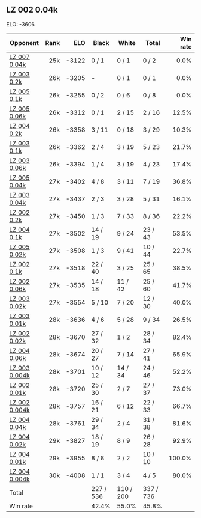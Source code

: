 ## LZ 002 0.04k ##

ELO: -3606

Opponent | Rank | ELO | Black | White | Total | Win rate
---------|-----:|----:|-------|-------|-------|-------:
[LZ 007 0.04k](LZ%20007%200.04k.md) | 25k | -3122 | 0 / 1 | 0 / 1 | 0 / 2 | 0.0%
[LZ 003 0.2k](LZ%20003%200.2k.md) | 26k | -3205 | - | 0 / 1 | 0 / 1 | 0.0%
[LZ 005 0.1k](LZ%20005%200.1k.md) | 26k | -3255 | 0 / 2 | 0 / 6 | 0 / 8 | 0.0%
[LZ 005 0.06k](LZ%20005%200.06k.md) | 26k | -3312 | 0 / 1 | 2 / 15 | 2 / 16 | 12.5%
[LZ 004 0.2k](LZ%20004%200.2k.md) | 26k | -3358 | 3 / 11 | 0 / 18 | 3 / 29 | 10.3%
[LZ 003 0.1k](LZ%20003%200.1k.md) | 26k | -3362 | 2 / 4 | 3 / 19 | 5 / 23 | 21.7%
[LZ 003 0.06k](LZ%20003%200.06k.md) | 26k | -3394 | 1 / 4 | 3 / 19 | 4 / 23 | 17.4%
[LZ 005 0.04k](LZ%20005%200.04k.md) | 27k | -3402 | 4 / 8 | 3 / 11 | 7 / 19 | 36.8%
[LZ 003 0.04k](LZ%20003%200.04k.md) | 27k | -3437 | 2 / 3 | 3 / 28 | 5 / 31 | 16.1%
[LZ 002 0.2k](LZ%20002%200.2k.md) | 27k | -3450 | 1 / 3 | 7 / 33 | 8 / 36 | 22.2%
[LZ 004 0.1k](LZ%20004%200.1k.md) | 27k | -3502 | 14 / 19 | 9 / 24 | 23 / 43 | 53.5%
[LZ 005 0.02k](LZ%20005%200.02k.md) | 27k | -3508 | 1 / 3 | 9 / 41 | 10 / 44 | 22.7%
[LZ 002 0.1k](LZ%20002%200.1k.md) | 27k | -3518 | 22 / 40 | 3 / 25 | 25 / 65 | 38.5%
[LZ 002 0.06k](LZ%20002%200.06k.md) | 27k | -3535 | 14 / 18 | 11 / 42 | 25 / 60 | 41.7%
[LZ 003 0.02k](LZ%20003%200.02k.md) | 27k | -3554 | 5 / 10 | 7 / 20 | 12 / 30 | 40.0%
[LZ 003 0.01k](LZ%20003%200.01k.md) | 28k | -3636 | 4 / 6 | 5 / 28 | 9 / 34 | 26.5%
[LZ 002 0.02k](LZ%20002%200.02k.md) | 28k | -3670 | 27 / 32 | 1 / 2 | 28 / 34 | 82.4%
[LZ 004 0.06k](LZ%20004%200.06k.md) | 28k | -3674 | 20 / 27 | 7 / 14 | 27 / 41 | 65.9%
[LZ 003 0.004k](LZ%20003%200.004k.md) | 28k | -3701 | 10 / 12 | 14 / 34 | 24 / 46 | 52.2%
[LZ 002 0.01k](LZ%20002%200.01k.md) | 28k | -3720 | 25 / 30 | 2 / 7 | 27 / 37 | 73.0%
[LZ 002 0.004k](LZ%20002%200.004k.md) | 28k | -3757 | 16 / 21 | 6 / 12 | 22 / 33 | 66.7%
[LZ 004 0.04k](LZ%20004%200.04k.md) | 28k | -3761 | 29 / 34 | 2 / 4 | 31 / 38 | 81.6%
[LZ 004 0.02k](LZ%20004%200.02k.md) | 29k | -3827 | 18 / 19 | 8 / 9 | 26 / 28 | 92.9%
[LZ 004 0.01k](LZ%20004%200.01k.md) | 29k | -3955 | 8 / 8 | 2 / 2 | 10 / 10 | 100.0%
[LZ 004 0.004k](LZ%20004%200.004k.md) | 30k | -4008 | 1 / 1 | 3 / 4 | 4 / 5 | 80.0%
Total | | | 227 / 536 | 110 / 200 | 337 / 736 | 
Win rate| | | 42.4% | 55.0% | 45.8% | 
